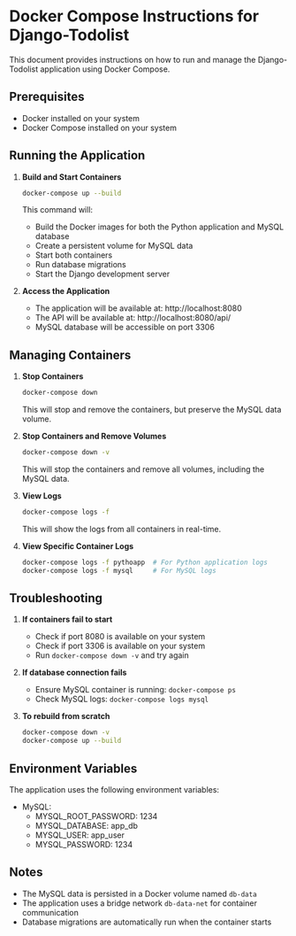 # Docker Compose Instructions for Django-Todolist

This document provides instructions on how to run and manage the Django-Todolist application using Docker Compose.

## Prerequisites

- Docker installed on your system
- Docker Compose installed on your system

## Running the Application

1. **Build and Start Containers**

   ```bash
   docker-compose up --build
   ```

   This command will:

   - Build the Docker images for both the Python application and MySQL database
   - Create a persistent volume for MySQL data
   - Start both containers
   - Run database migrations
   - Start the Django development server

2. **Access the Application**
   - The application will be available at: http://localhost:8080
   - The API will be available at: http://localhost:8080/api/
   - MySQL database will be accessible on port 3306

## Managing Containers

1. **Stop Containers**

   ```bash
   docker-compose down
   ```

   This will stop and remove the containers, but preserve the MySQL data volume.

2. **Stop Containers and Remove Volumes**

   ```bash
   docker-compose down -v
   ```

   This will stop the containers and remove all volumes, including the MySQL data.

3. **View Logs**

   ```bash
   docker-compose logs -f
   ```

   This will show the logs from all containers in real-time.

4. **View Specific Container Logs**
   ```bash
   docker-compose logs -f pythoapp  # For Python application logs
   docker-compose logs -f mysql     # For MySQL logs
   ```

## Troubleshooting

1. **If containers fail to start**

   - Check if port 8080 is available on your system
   - Check if port 3306 is available on your system
   - Run `docker-compose down -v` and try again

2. **If database connection fails**

   - Ensure MySQL container is running: `docker-compose ps`
   - Check MySQL logs: `docker-compose logs mysql`

3. **To rebuild from scratch**
   ```bash
   docker-compose down -v
   docker-compose up --build
   ```

## Environment Variables

The application uses the following environment variables:

- MySQL:
  - MYSQL_ROOT_PASSWORD: 1234
  - MYSQL_DATABASE: app_db
  - MYSQL_USER: app_user
  - MYSQL_PASSWORD: 1234

## Notes

- The MySQL data is persisted in a Docker volume named `db-data`
- The application uses a bridge network `db-data-net` for container communication
- Database migrations are automatically run when the container starts

